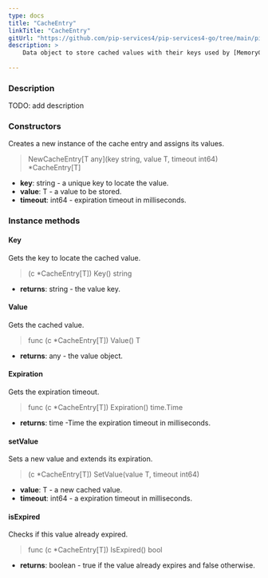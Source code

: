 ```yaml
---
type: docs
title: "CacheEntry"
linkTitle: "CacheEntry"
gitUrl: "https://github.com/pip-services4/pip-services4-go/tree/main/pip-services4-logic-go"
description: >
    Data object to store cached values with their keys used by [MemoryCache](../memory_cache)
    
---
```


### Description

TODO: add description

### Constructors
Creates a new instance of the cache entry and assigns its values.

> NewCacheEntry[T any](key string, value T, timeout int64) *CacheEntry[T]

- **key**: string - a unique key to locate the value.
- **value**: T - a value to be stored.
- **timeout**: int64 - expiration timeout in milliseconds.

### Instance methods

#### Key
Gets the key to locate the cached value.

> (c *CacheEntry[T]) Key() string

- **returns**: string - the value key.


#### Value
Gets the cached value.

> func (c *CacheEntry[T]) Value() T

- **returns**: any - the value object.

#### Expiration
Gets the expiration timeout.

> func (c *CacheEntry[T]) Expiration() time.Time

- **returns**: time -Time the expiration timeout in milliseconds.

#### setValue
Sets a new value and extends its expiration.

> (c *CacheEntry[T]) SetValue(value T, timeout int64)

- **value**: T - a new cached value.
- **timeout**: int64 - a expiration timeout in milliseconds.

#### isExpired
Checks if this value already expired.

> func (c *CacheEntry[T]) IsExpired() bool

- **returns**: boolean - true if the value already expires and false otherwise.


